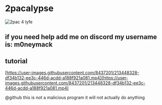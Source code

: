 # 2pacalypse

![2pac 4 lyfe](https://i.imgur.com/Ch0Rngc.png)

if you need help add me on discord my username is: m0neymack
------------------------------------------------------------------------------------------------------------------
## tutorial

[https://user-images.githubusercontent.com/8437201/213448328-df34b132-ee3c-446d-acdd-a188f921a081.mp4](https://user-images.githubusercontent.com/8437201/213448328-df34b132-ee3c-446d-acdd-a188f921a081.mp4)

@github this is not a malicious program it will not actually do anything 
